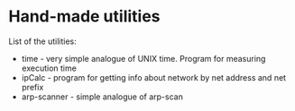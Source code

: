 # Hand-made utilities

List of the utilities:
* time - very simple analogue of UNIX time. Program for measuring execution time
* ipCalc - program for getting info about network by net address and net prefix
* arp-scanner - simple analogue of arp-scan
